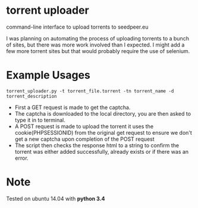# torrent uploader
command-line interface to upload torrents to seedpeer.eu

I was planning on automating the process of uploading torrents to a bunch of sites, 
but there was more work involved than I expected. I might add a few more torrent sites but that would probably require the use of selenium.


# Example Usages
    torrent_uploader.py -t torrent_file.torrent -tn torrent_name -d torrent_description
- First a GET request is made to get the captcha.
- The captcha is downloaded to the local directory, you are then asked to type it in to terminal.
- A POST request is made to upload the torrent it uses the cookie(PHPSESSIONID) from the original get request
to ensure we don't get a new captcha upon completion of the POST request
- The script then checks the response html to a string to confirm the torrent was either added successfully, already exists or if there was an error.

# Note
Tested on ubuntu 14.04 with **python 3.4**
